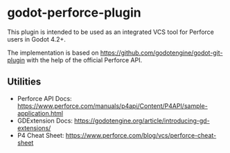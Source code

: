 # godot-perforce-plugin
This plugin is intended to be used as an integrated VCS tool for Perforce users in Godot 4.2+. 

The implementation is based on https://github.com/godotengine/godot-git-plugin with the help of the official Perforce API. 

## Utilities
* Perforce API Docs: https://www.perforce.com/manuals/p4api/Content/P4API/sample-application.html
* GDExtension Docs: https://godotengine.org/article/introducing-gd-extensions/
* P4 Cheat Sheet: https://www.perforce.com/blog/vcs/perforce-cheat-sheet
